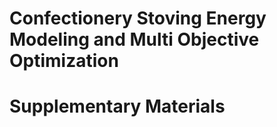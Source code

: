 # Confectionery Stoving Energy Modeling and Multi Objective Optimization 
# Supplementary Materials
